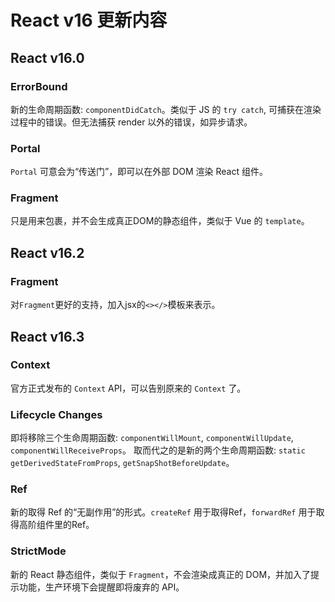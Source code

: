# React v16 更新内容

## React v16.0

### ErrorBound

新的生命周期函数: `componentDidCatch`。类似于 JS 的 `try catch`, 可捕获在渲染过程中的错误。但无法捕获 render 以外的错误，如异步请求。

### Portal

`Portal` 可意会为“传送门”，即可以在外部 DOM 渲染 React 组件。

### Fragment

只是用来包裹，并不会生成真正DOM的静态组件，类似于 Vue 的 `template`。

## React v16.2

### Fragment

对`Fragment`更好的支持，加入jsx的`<></>`模板来表示。

## React v16.3

### Context

官方正式发布的 `Context` API，可以告别原来的 `Context` 了。

### Lifecycle Changes

即将移除三个生命周期函数: `componentWillMount`, `componentWillUpdate`, `componentWillReceiveProps`。
取而代之的是新的两个生命周期函数: `static getDerivedStateFromProps`, `getSnapShotBeforeUpdate`。

### Ref

新的取得 Ref 的“无副作用”的形式。`createRef` 用于取得Ref，`forwardRef` 用于取得高阶组件里的Ref。

### StrictMode

新的 React 静态组件，类似于 `Fragment`，不会渲染成真正的 DOM，并加入了提示功能，生产环境下会提醒即将废弃的 API。